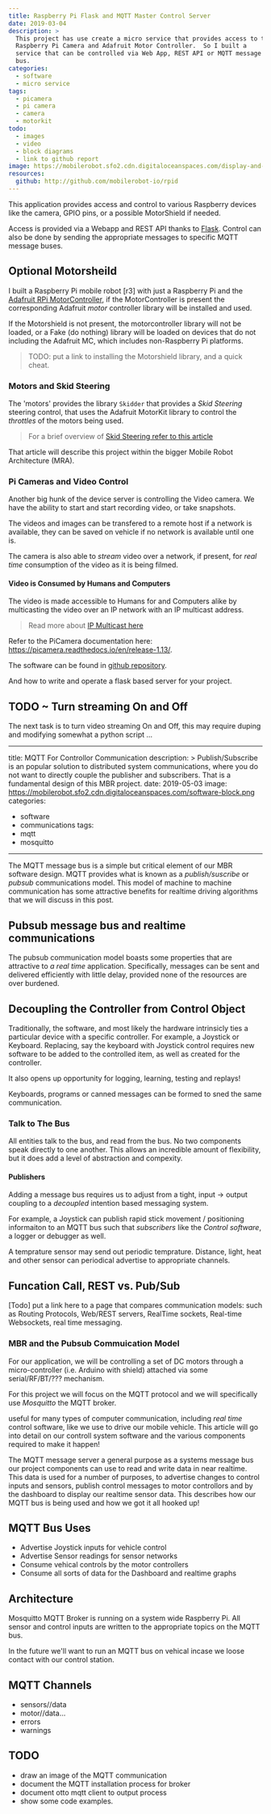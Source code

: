 ```yaml
---
title: Raspberry Pi Flask and MQTT Master Control Server
date: 2019-03-04
description: >
  This project has use create a micro service that provides access to the
  Raspberry Pi Camera and Adafruit Motor Controller.  So I built a
  service that can be controlled via Web App, REST API or MQTT message
  bus. 
categories:
  - software
  - micro service
tags:
  - picamera
  - pi camera
  - camera
  - motorkit
todo: 
  - images
  - video
  - block diagrams
  - link to github report
image: https://mobilerobot.sfo2.cdn.digitaloceanspaces.com/display-and-motors.jpg
resources:
  github: http://github.com/mobilerobot-io/rpid
---
```


This application provides access and control to various Raspberry
devices like the camera, GPIO pins, or a possible MotorShield if
needed. 
<!--more-->

Access is provided via a Webapp and REST API thanks to
[Flask](http://getflask.org/todo).  Control can also be done by
sending the appropriate messages to specific MQTT message buses. 

## Optional Motorsheild

I built a Raspberry Pi mobile robot [r3] with just a Raspberry Pi and
the [Adafruit RPi MotorController](http://todo/url), if the
MotorController is present the corresponding Adafruit _motor_
controller library will be installed and used.

If the Motorshield is not present, the motorcontroller library will
not be loaded, or a Fake (do nothing) library will be loaded on
devices that do not including the Adafruit MC, which includes
non-Raspberry Pi platforms.

> TODO: put a link to installing the Motorshield library, and a quick
> cheat.

### Motors and Skid Steering

The 'motors' provides the library ```Skidder``` that provides a _Skid
Steering_ steering control, that uses the Adafruit MotorKit library to
control the _throttles_ of the motors being used.

> For a brief overview of [Skid Steering refer to this article](/notes/skid-steering)

That article will describe this project within the bigger Mobile Robot
Architecture (MRA). 

### Pi Cameras and Video Control

Another big hunk of the device server is controlling the Video
camera.  We have the ability to start and start recording video, or
take snapshots.

The videos and images can be transfered to a remote host if a network
is available, they can be saved on vehicle if no network is available
until one is.

The camera is also able to _stream_ video over a network, if present,
for _real time_ consumption of the video as it is being filmed.

#### Video is Consumed by Humans and Computers

The video is made accessible to Humans for and Computers alike by
multicasting the video over an IP network with an IP multicast
address.

> Read more about [IP Multicast here](/notes/ip-multicast)

Refer to the PiCamera documentation here:
https://picamera.readthedocs.io/en/release-1.13/. 

The software can be found in [github
repository](http://github.com/mobilerobot-io/rpid). 

And how to write and operate a flask based server for your project. 

## TODO ~ Turn streaming On and Off

The next task is to turn video streaming On and Off, this may require
duping and modifying somewhat a python script ...



  
---
title: MQTT For Controllor Communication
description: >
  Publish/Subscribe is an popular solution to distributed system
  communications, where you do not want to directly couple the
  publisher and subscribers.  That is a fundamental design of this MBR
  project. 
date: 2019-05-03
image: https://mobilerobot.sfo2.cdn.digitaloceanspaces.com/software-block.png
categories:
  - software
  - communications
tags:
  - mqtt
  - mosquitto
---

The MQTT message bus is a simple but critical element of our MBR
software design.  MQTT provides what is known as a _publish/suscribe_
or _pubsub_ communications model.  This model of machine to machine
communication has some attractive benefits for realtime driving
algorithms that we will discuss in this post.
<!--more-->

## Pubsub message bus and realtime communications 

The pubsub communication model boasts some properties that are
attractive to _a real time_ application.  Specifically, messages can
be sent and delivered efficiently with little delay, provided none of
the resources are over burdened.

## Decoupling the Controller from Control Object

Traditionally, the software, and most likely the hardware intrinsicly
ties a particular device with a specific controller.  For example, a
Joystick or Keyboard.  Replacing, say the keyboard with Joystick
control requires new  software to be added to the controlled item, as
well as created for the controller.

It also opens up opportunity for logging, learning, testing and
replays! 


Keyboards, programs or canned messages can be formed to sned the same
communication. 

### Talk to The Bus

All entities talk to the bus, and read from the bus.  No two
components speak directly to one another.  This allows an incredible
amount of flexibility, but it does add a level of abstraction and
compexity. 

#### Publishers

Adding a message bus requires us to adjust from a tight, 
input -> output coupling to a _decoupled_ intention based messaging
system. 

For example, a Joystick can publish rapid stick movement /
positioning informaiton to an MQTT bus such that _subscribers_ like
the _Control software_, a logger or debugger as well.

A temprature sensor may send out periodic temprature. Distance, light,
heat and other sensor can periodical advertise to appropriate
channels. 



## Funcation Call, REST vs. Pub/Sub

[Todo] put a link here to a page that compares communication models:
such as Routing Protocols, Web/REST servers, RealTime sockets,
Real-time Websockets, real time messaging.


### MBR and the Pubsub Commuication Model

For our application, we will be controlling a set of DC motors through
a micro-controller (i.e. Arduino with shield) attached via some
serial/RF/BT/??? mechanism.




For this project we will focus on the MQTT protocol and we will
specifically use _Mosquitto_ the MQTT broker.

useful for many types of computer communication,
including _real time_ control software, like we use to drive our
mobile vehicle.  This article will go into detail on our controll
system software and the various components required to make it happen! 


The MQTT message server a general purpose as a systems message bus our
project components can use to read and write data in near realtime.
This data is used for a number of purposes, to advertise changes to
control inputs and sensors, publish control messages to motor
controllors and by the dashboard to display our realtime sensor
data. This describes how our MQTT bus is being used and how we got it
all hooked up!


## MQTT Bus Uses

- Advertise Joystick inputs for vehicle control
- Advertise Sensor readings for sensor networks
- Consume vehical controls by the motor controllers
- Consume all sorts of data for the Dashboard and realtime graphs

## Architecture

Mosquitto MQTT Broker is running on a system wide Raspberry Pi. All
sensor and control inputs are written to the appropriate topics on the
MQTT bus.

In the future we'll want to run an MQTT bus on vehical incase we
loose contact with our control station.

## MQTT Channels

- sensors/<sensor>/data
- motor/<cmd>/data...
- errors
- warnings

## TODO

- draw an image of the MQTT communication
- document the MQTT installation process for broker
- document otto mqtt client to output process
- show some code examples.
